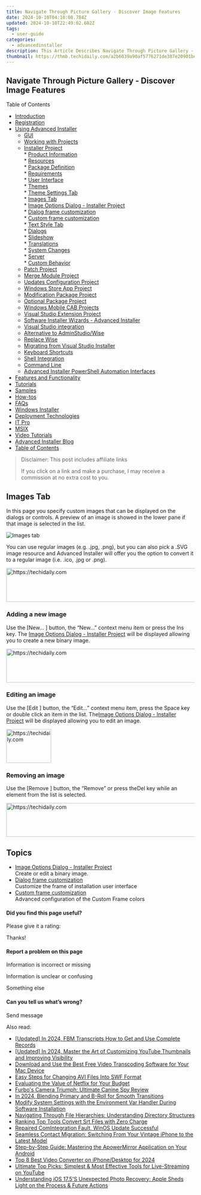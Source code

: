 ```yaml
---
title: Navigate Through Picture Gallery - Discover Image Features
date: 2024-10-10T04:10:08.784Z
updated: 2024-10-10T22:49:02.682Z
tags:
  - user-guide
categories:
  - advancedinstaller
description: This Article Describes Navigate Through Picture Gallery - Discover Image Features
thumbnail: https://thmb.techidaily.com/a2b6039a90af5776271de387e20901bd10245991fb9838cf04d459e93ba80e87.jpg
---
```


## Navigate Through Picture Gallery - Discover Image Features

Table of Contents

* [Introduction](https://tools.techidaily.com/advancedinstaller/products/)
* [Registration](https://tools.techidaily.com/advancedinstaller/products/)
* [Using Advanced Installer](https://tools.techidaily.com/advancedinstaller/products/)  
   * [GUI](https://tools.techidaily.com/advancedinstaller/products/)  
   * [Working with Projects](https://tools.techidaily.com/advancedinstaller/products/)  
   * [Installer Project](https://tools.techidaily.com/advancedinstaller/products/)  
         * [Product Information](https://tools.techidaily.com/advancedinstaller/products/)  
         * [Resources](https://tools.techidaily.com/advancedinstaller/products/)  
         * [Package Definition](https://tools.techidaily.com/advancedinstaller/products/)  
         * [Requirements](https://tools.techidaily.com/advancedinstaller/products/)  
         * [User Interface](https://tools.techidaily.com/advancedinstaller/products/)  
                  * [Themes](https://tools.techidaily.com/advancedinstaller/products/)  
                              * [Theme Settings Tab](https://tools.techidaily.com/advancedinstaller/products/)  
                              * [Images Tab](https://tools.techidaily.com/advancedinstaller/products/)  
                                             * [Image Options Dialog - Installer Project](https://tools.techidaily.com/advancedinstaller/products/)  
                                             * [Dialog frame customization](https://tools.techidaily.com/advancedinstaller/products/)  
                                             * [Custom frame customization](https://tools.techidaily.com/advancedinstaller/products/)  
                              * [Text Style Tab](https://tools.techidaily.com/advancedinstaller/products/)  
                  * [Dialogs](https://tools.techidaily.com/advancedinstaller/products/)  
                  * [Slideshow](https://tools.techidaily.com/advancedinstaller/products/)  
                  * [Translations](https://tools.techidaily.com/advancedinstaller/products/)  
         * [System Changes](https://tools.techidaily.com/advancedinstaller/products/)  
         * [Server](https://tools.techidaily.com/advancedinstaller/products/)  
         * [Custom Behavior](https://tools.techidaily.com/advancedinstaller/products/)  
   * [Patch Project](https://tools.techidaily.com/advancedinstaller/products/)  
   * [Merge Module Project](https://tools.techidaily.com/advancedinstaller/products/)  
   * [Updates Configuration Project](https://tools.techidaily.com/advancedinstaller/products/)  
   * [Windows Store App Project](https://tools.techidaily.com/advancedinstaller/products/)  
   * [Modification Package Project](https://tools.techidaily.com/advancedinstaller/products/)  
   * [Optional Package Project](https://tools.techidaily.com/advancedinstaller/products/)  
   * [Windows Mobile CAB Projects](https://tools.techidaily.com/advancedinstaller/products/)  
   * [Visual Studio Extension Project](https://tools.techidaily.com/advancedinstaller/products/)  
   * [Software Installer Wizards - Advanced Installer](https://tools.techidaily.com/advancedinstaller/products/)  
   * [Visual Studio integration](https://tools.techidaily.com/advancedinstaller/products/)  
   * [Alternative to AdminStudio/Wise](https://tools.techidaily.com/advancedinstaller/products/)  
   * [Replace Wise](https://tools.techidaily.com/advancedinstaller/products/)  
   * [Migrating from Visual Studio Installer](https://tools.techidaily.com/advancedinstaller/products/)  
   * [Keyboard Shortcuts](https://tools.techidaily.com/advancedinstaller/products/)  
   * [Shell Integration](https://tools.techidaily.com/advancedinstaller/products/)  
   * [Command Line](https://tools.techidaily.com/advancedinstaller/products/)  
   * [Advanced Installer PowerShell Automation Interfaces](https://tools.techidaily.com/advancedinstaller/products/)
* [Features and Functionality](https://tools.techidaily.com/advancedinstaller/products/)
* [Tutorials](https://tools.techidaily.com/advancedinstaller/products/)
* [Samples](https://tools.techidaily.com/advancedinstaller/products/)
* [How-tos](https://tools.techidaily.com/advancedinstaller/products/)
* [FAQs](https://tools.techidaily.com/advancedinstaller/products/)
* [Windows Installer](https://tools.techidaily.com/advancedinstaller/products/)
* [Deployment Technologies](https://tools.techidaily.com/advancedinstaller/products/)
* [IT Pro](https://tools.techidaily.com/advancedinstaller/products/)
* [MSIX](https://tools.techidaily.com/advancedinstaller/products/)
* [Video Tutorials](https://tools.techidaily.com/advancedinstaller/products/)
* [Advanced Installer Blog](https://tools.techidaily.com/advancedinstaller/products/)
* [Table of Contents](https://tools.techidaily.com/advancedinstaller/products/)

>  Disclaimer: This post includes affiliate links
>
>  If you click on a link and make a purchase, I may receive a commission at no extra cost to you.
>

## Images Tab

 In this page you specify custom images that can be displayed on the dialogs or controls. A preview of an image is showed in the lower pane if that image is selected in the list.

![Images tab](https://cdn.advancedinstaller.com/img/ui/images-tab.png "Images tab")  

You can use regular images (e.g. .jpg, .png), but you can also pick a .SVG image resource and Advanced Installer will offer you the option to convert it to a regular image (i.e. .ico, .jpg or .png).

<!-- affiliate ads begin -->
<a href="https://aligracehair.sjv.io/c/5597632/1997648/19272" target="_top" id="1997648">
  <img src="//a.impactradius-go.com/display-ad/19272-1997648" border="0" alt="https://techidaily.com" width="728" height="90"/>
</a>
<img height="0" width="0" src="https://aligracehair.sjv.io/i/5597632/1997648/19272" style="position:absolute;visibility:hidden;" border="0" />
<!-- affiliate ads end -->

### Adding a new image

Use the \[New... \] button, the “New...” context menu item or press the Ins key. The [Image Options Dialog - Installer Project](https://tools.techidaily.com/advancedinstaller/products/) will be displayed allowing you to create a new binary image.

<!-- affiliate ads begin -->
<a href="https://ephamedtechinc.pxf.io/c/5597632/2136626/26400" target="_top" id="2136626">
  <img src="//a.impactradius-go.com/display-ad/26400-2136626" border="0" alt="https://techidaily.com" width="728" height="90"/>
</a>
<img height="0" width="0" src="https://ephamedtechinc.pxf.io/i/5597632/2136626/26400" style="position:absolute;visibility:hidden;" border="0" />
<!-- affiliate ads end -->

### Editing an image

Use the \[Edit \] button, the “Edit...” context menu item, press the Space key or double click an item in the list. The[Image Options Dialog - Installer Project](https://tools.techidaily.com/advancedinstaller/products/) will be displayed allowing you to edit an image.

<!-- affiliate ads begin -->
<a href="https://bluettifr.pxf.io/c/5597632/2145079/17095" target="_top" id="2145079">
  <img src="//a.impactradius-go.com/display-ad/17095-2145079" border="0" alt="https://techidaily.com" width="120" height="90"/>
</a>
<img height="0" width="0" src="https://bluettifr.pxf.io/i/5597632/2145079/17095" style="position:absolute;visibility:hidden;" border="0" />
<!-- affiliate ads end -->

### Removing an image

Use the \[Remove \] button, the “Remove” or press theDel key while an element from the list is selected.

<!-- affiliate ads begin -->
<a href="https://ephamedtechinc.pxf.io/c/5597632/2137216/26400" target="_top" id="2137216">
  <img src="//a.impactradius-go.com/display-ad/26400-2137216" border="0" alt="https://techidaily.com" width="728" height="90"/>
</a>
<img height="0" width="0" src="https://ephamedtechinc.pxf.io/i/5597632/2137216/26400" style="position:absolute;visibility:hidden;" border="0" />
<!-- affiliate ads end -->

## Topics

* [Image Options Dialog - Installer Project](https://tools.techidaily.com/advancedinstaller/products/)  
Create or edit a binary image.
* [Dialog frame customization](https://tools.techidaily.com/advancedinstaller/products/)  
Customize the frame of installation user interface
* [Custom frame customization](https://tools.techidaily.com/advancedinstaller/products/)  
Advanced configuration of the Custom Frame colors

#### Did you find this page useful?

Please give it a rating:

 Thanks!

#### Report a problem on this page

Information is incorrect or missing

Information is unclear or confusing

Something else

#### Can you tell us what’s wrong?

Send message

<ins class="adsbygoogle"
     style="display:block"
     data-ad-format="autorelaxed"
     data-ad-client="ca-pub-7571918770474297"
     data-ad-slot="1223367746"></ins>

<ins class="adsbygoogle"
     style="display:block"
     data-ad-client="ca-pub-7571918770474297"
     data-ad-slot="8358498916"
     data-ad-format="auto"
     data-full-width-responsive="true"></ins>

<span class="atpl-alsoreadstyle">Also read:</span>
<div><ul>
<li><a href="https://digital-screen-recording.techidaily.com/updated-in-2024-fbm-transcripts-how-to-get-and-use-complete-records/"><u>[Updated] In 2024, FBM Transcripts How to Get and Use Complete Records</u></a></li>
<li><a href="https://youtube-zero.techidaily.com/ed-in-2024-master-the-art-of-customizing-youtube-thumbnails-and-improving-visibility/"><u>[Updated] In 2024, Master the Art of Customizing YouTube Thumbnails and Improving Visibility</u></a></li>
<li><a href="https://fox-sys.techidaily.com/download-and-use-the-best-free-video-transcoding-software-for-your-mac-device/"><u>Download and Use the Best Free Video Transcoding Software for Your Mac Device</u></a></li>
<li><a href="https://fox-sys.techidaily.com/easy-steps-for-changing-avi-files-into-swf-format/"><u>Easy Steps for Changing AVI Files Into SWF Format</u></a></li>
<li><a href="https://buynow-marvelous.techidaily.com/evaluating-the-value-of-netflix-for-your-budget/"><u>Evaluating the Value of Netflix for Your Budget</u></a></li>
<li><a href="https://buynow-info.techidaily.com/furbos-camera-triumph-ultimate-canine-spy-review/"><u>Furbo's Camera Triumph: Ultimate Canine Spy Review</u></a></li>
<li><a href="https://extra-lessons.techidaily.com/in-2024-blending-primary-and-b-roll-for-smooth-transitions/"><u>In 2024, Blending Primary and B-Roll for Smooth Transitions</u></a></li>
<li><a href="https://fox-sys.techidaily.com/modify-system-settings-with-the-environment-var-handler-during-software-installation/"><u>Modify System Settings with the Environment Var Handler During Software Installation</u></a></li>
<li><a href="https://fox-sys.techidaily.com/navigating-through-file-hierarchies-understanding-directory-structures/"><u>Navigating Through File Hierarchies: Understanding Directory Structures</u></a></li>
<li><a href="https://vp-tips.techidaily.com/ranking-top-tools-convert-srt-files-with-zero-charge/"><u>Ranking Top Tools Convert Srt Files with Zero Charge</u></a></li>
<li><a href="https://graphic-issues.techidaily.com/repaired-comintegration-fault-winos-update-successful/"><u>Repaired ComIntegration Fault, WinOS Update Successful</u></a></li>
<li><a href="https://fox-sys.techidaily.com/seamless-contact-migration-switching-from-your-vintage-iphone-to-the-latest-model/"><u>Seamless Contact Migration: Switching From Your Vintage iPhone to the Latest Model</u></a></li>
<li><a href="https://fox-sys.techidaily.com/step-by-step-guide-mastering-the-apowermirror-application-on-your-android/"><u>Step-by-Step Guide: Mastering the ApowerMirror Application on Your Android</u></a></li>
<li><a href="https://extra-information.techidaily.com/top-8-best-video-converter-on-iphonedesktop-for-2024/"><u>Top 8 Best Video Converter on iPhone/Desktop for 2024</u></a></li>
<li><a href="https://fox-sys.techidaily.com/ultimate-top-picks-simplest-and-most-effective-tools-for-live-streaming-on-youtube/"><u>Ultimate Top Picks: Simplest & Most Effective Tools for Live-Streaming on YouTube</u></a></li>
<li><a href="https://tech-hub.techidaily.com/understanding-ios-175s-unexpected-photo-recovery-apple-sheds-light-on-the-process-and-future-actions/"><u>Understanding iOS 17.5'S Unexpected Photo Recovery: Apple Sheds Light on the Process & Future Actions</u></a></li>
</ul></div>

